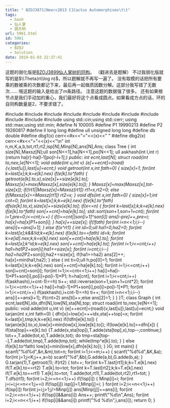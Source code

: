 ```yaml
---
title: " BZOJ3871[Neerc2013 C]Cactus Automorphisms\t\t"
tags:
  - hash
  - 仙人掌
  - 圆方树
url: 5961.html
id: 5961
categories:
  - BZOJ
  - Solution
date: 2019-01-03 22:37:41
---
```


这题的弱化版是[BZOJ3899仙人掌树的同构](http://www.dtenomde.com/author=jiangyutong/article=5883/)。 （戳进去是题解） 不过我弱化版就写的是$\\Theta(n\\log n)$，所以题解就不再写一遍了。 没有取模的话把所有要乘的数被乘的次数都记下来，最后再一起做质因数分解。这部分我写错了无数次…… 哦这题的输入是给出了$m$条路径。 注意这题的数据强了很多。 还有如果根节点是我们手动加的重心，我们最好将这个点看成圆点。如果看成方点的话，环的自同构数量是$2$，不要求错了。

#include<iostream>
#include<cstdio>
#include<cstdlib>
#include<cmath>
#include<cstring>
#include<string>
#include<algorithm>
#include<queue>
#include<vector>
#include<set>
#include<map>
using std::cin;using std::cerr;
using std::max;using std::min;
#define N 100005
#define P1 19990213
#define P2 19260817
#define ll long long
#define ull unsigned long long
#define db double
#define dbg1(x) cerr<<#x<<"="<<(x)<<" "
#define dbg2(x) cerr<<#x<<"="<<(x)<<"\\n"
int n,m,K,a,b,tot,rt1,rt2,isp\[N\],Minp\[N\],ans\[N\],Ans;
class Tree
{
	int size\[N\],Maxsz\[N\];ull son\[N<<1\],ha\[N<<1\],po\[N<<1\];
	ull askhash(int l,int r) {return ha\[r\]-ha\[l-1\]*po\[r-l+1\];}
public:
	int ecnt,last\[N\];
	struct road{int to,nex;}e\[N<<1\];
	void adde(int u,int v) {e\[++ecnt\]=(road){v,last\[u\]},last\[u\]=ecnt;}
	void getroot(int x,int fath=0)
	{
		size\[x\]=1;
		for(int k=last\[x\];k;k=e\[k\].nex)
			if(e\[k\].to^fath)
			{
				getroot(e\[k\].to,x),size\[x\]+=size\[e\[k\].to\];
				Maxsz\[x\]=max(Maxsz\[x\],size\[e\[k\].to\]);
			}
		Maxsz\[x\]=max(Maxsz\[x\],tot-size\[x\]);
		if(!rt1||Maxsz\[x\]<Maxsz\[rt1\]) rt1=x,rt2=0;
		else if(Maxsz\[x\]==Maxsz\[rt1\]) rt2=x;
	}
	void dfs(int x,int fath=0)
	{
		size\[x\]=1;int cnt=0;
		for(int k=last\[x\];k;k=e\[k\].nex)
			if(e\[k\].to^fath) dfs(e\[k\].to,x),size\[x\]+=size\[e\[k\].to\];
		if(x<=n)
		{
			for(int k=last\[x\];k;k=e\[k\].nex) if(e\[k\].to^fath) son\[++cnt\]=ha\[e\[k\].to\];
			std::sort(son+1,son+1+cnt);
			for(int i=1,pre=0;i<=cnt;i++)
			{
				if(i==cnt||son\[i+1\]^son\[i\]) ans\[i-pre\]++,pre=i;
				ha\[x\]=ha\[x\]*P1+son\[i\];
			}
			ha\[x\]+=size\[x\];
			if(!fath) for(int i=n<<1;i;i--) ans\[i\]+=ans\[i+1\];
		}
		else if(x^rt1)
		{
			int id=0;ull ha1=0,ha2=0;
			for(int k=last\[x\];k&&!id;k=e\[k\].nex) if(e\[k\].to==fath) id=k;
			for(int k=e\[id\].nex;k;k=e\[k\].nex) son\[++cnt\]=ha\[e\[k\].to\];
			for(int k=last\[x\];k^id;k=e\[k\].nex) son\[++cnt\]=ha\[e\[k\].to\];
			for(int i=1;i<=cnt;i++) ha1=ha1*P2+son\[i\];ha1+=size\[x\];
			for(int i=cnt;i;i--) ha2=ha2*P2+son\[i\];ha2+=size\[x\];
			if(ha1==ha2) ans\[2\]++;
			ha\[x\]=min(ha1,ha2);
		}
		else
		{
			int ti=0;ull h;po\[0\]=1;
			for(int k=last\[x\];k;k=e\[k\].nex) son\[++cnt\]=ha\[e\[k\].to\];
			for(int i=1;i<=cnt;i++) son\[i+cnt\]=son\[i\];
			for(int i=1;i<=cnt<<1;i++) ha\[i\]=ha\[i-1\]\*P1+son\[i\],po\[i\]=po\[i-1\]\*P1;
			h=ha\[cnt\];
			for(int i=1;i<=cnt;i++) if(askhash(i,i+cnt-1)==h) ti++;
			std::reverse(son+1,son+1+cnt*2);
			for(int i=1;i<=cnt<<1;i++) ha\[i\]=ha\[i-1\]\*P1+son\[i\],po\[i\]=po\[i-1\]\*P1;
			for(int i=1;i<=cnt;i++) if(askhash(i,i+cnt-1)==h) ti++;
			for(int i=n<<1;i;i--) ans\[i\]+=ans\[i+1\];
			if(cnt>2) ans\[ti\]++;else ans\[2\]=1;
		}
	}
}T;
class Graph
{
	int ecnt,last\[N\],idx,dfn\[N\],low\[N\],sta\[N\],top;
	struct road{int to,nex;}e\[N<<1\];
public:
	void adde(int u,int v) {e\[++ecnt\]=(road){v,last\[u\]},last\[u\]=ecnt;}
	void tarjan(int x,int fath=0)
	{
		dfn\[x\]=low\[x\]=++idx,sta\[++top\]=x;
		for(int k=last\[x\],tmp;k;k=e\[k\].nex)
			if(!dfn\[e\[k\].to\])
			{
				tarjan(e\[k\].to,x),low\[x\]=min(low\[x\],low\[e\[k\].to\]);
				if(low\[e\[k\].to\]>=dfn\[x\])
				{
					if(sta\[top\]==e\[k\].to) {T.adde(x,sta\[top\]),T.adde(sta\[top\],x),top--;continue;}
					tot++,T.adde(tot,x),T.adde(x,tot);
					do tmp=sta\[top--\],T.adde(tot,tmp),T.adde(tmp,tot);
					while(tmp^e\[k\].to);
				}
			}
			else if(e\[k\].to^fath) low\[x\]=min(low\[x\],dfn\[e\[k\].to\]);
	}
}G;
int main()
{
	scanf("%d%d",&n,&m),tot=n;
	for(int i=1;i<=m;i++)
	{
		scanf("%d%d",&K,&a);
		for(int j=1;j<K;j++,a=b) scanf("%d",&b),G.adde(a,b),G.adde(b,a);
	}
	G.tarjan(1),T.getroot(1);
	if(rt2)
	{
		tot++;
		for(int k=T.last\[rt1\];k;k=T.e\[k\].nex) if(T.e\[k\].to==rt2) T.e\[k\].to=tot;
		for(int k=T.last\[rt2\];k;k=T.e\[k\].nex) if(T.e\[k\].to==rt1) T.e\[k\].to=tot;
		T.adde(tot,rt1),T.adde(tot,rt2),rt1=tot;
	}
	T.dfs(rt1);
	for(int i=2;i<=n<<1;i++) if(!isp\[i\])
	{
		Minp\[i\]=i;
		for(int j=i+i;j<=n<<1;j+=i) if(!isp\[j\]) isp\[j\]=1,Minp\[j\]=i;
	}
	for(int i=2;i<=n<<1;i++) if(isp\[i\])
		for(int j=i;j>1;j/=Minp\[j\]) ans\[Minp\[j\]\]+=ans\[i\];
	for(int i=2;i<=n<<1;i++) if(!isp\[i\]&&ans\[i\]) Ans++;
	printf("%d\\n",Ans);
	for(int i=2;i<=n<<1;i++) if(!isp\[i\]&&ans\[i\]) printf("%d %d\\n",i,ans\[i\]);
	return 0;
}